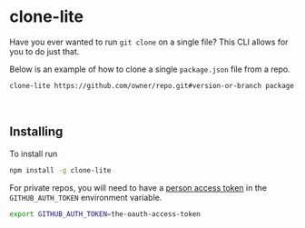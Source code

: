 # clone-lite

Have you ever wanted to run `git clone` on a single file? This CLI allows for you to do just that.

Below is an example of how to clone a single `package.json` file from a repo. 

```sh
clone-lite https://github.com/owner/repo.git#version-or-branch package.json
```

<br>

## Installing

To install run

```sh
npm install -g clone-lite
```

For private repos, you will need to have a [person access token](https://help.github.com/articles/creating-a-personal-access-token-for-the-command-line/) in the `GITHUB_AUTH_TOKEN` environment variable.

```sh
export GITHUB_AUTH_TOKEN=the-oauth-access-token
```

<br>

